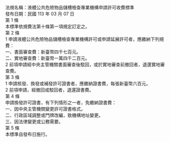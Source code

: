 法規名稱：液體公共危險物品儲槽檢查專業機構申請許可收費標準  
發布日期：民國 113 年 03 月 07 日  
第 1 條  
本標準依規費法第十條第一項規定訂定之。  
第 2 條  
1 申請液體公共危險物品儲槽檢查專業機構許可或申請延展許可者，應繳納下列規費：  
一、書面審查費：新臺幣四千七百元。  
二、實地審查費：新臺幣一萬四千二百元。  
2 前項申請經中央主管機關書面審查後駁回，或於實地審查前撤回者，退還實地審查費。  
第 3 條  
1 申請核發、換發或補發許可證書者，應繳納證書費，每張新臺幣六百元。  
2 前項申請，經撤回或駁回者，退還證書費。  
第 4 條  
申請換發許可證書，有下列情形之一者，免繳納證書費：  
一、因中央主管機關變更許可證書格式。  
二、行政區域調整或門牌改編，致機構地址變更。  
三、因法律變更或公務需要。  
第 5 條  
本標準自發布日施行。  


